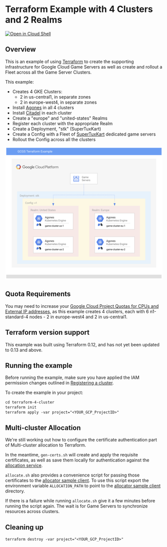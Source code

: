 # Terraform Example with 4 Clusters and 2 Realms

[![Open in Cloud Shell](https://gstatic.com/cloudssh/images/open-btn.svg)](https://ssh.cloud.google.com/cloudshell/editor?cloudshell_git_repo=https%3A%2F%2Fgithub.com%2Fgoogleforgames%2Fcloud-game-servers-examples&cloudshell_working_dir=terraform-4-cluster)

## Overview

This is an example of using [Terraform][tf] to create the supporting infrastructure for Google
Cloud Game Servers as well as create and rollout a Fleet across all the Game Server Clusters. 

This example:

- Creates 4 GKE Clusters:
  - 2 in us-central1, in separate zones
  - 2 in europe-west4, in separate zones
- Install [Agones][agones] in all 4 clusters
- Install [Citadel][citadel] in each cluster
- Create a "europe" and "united-states" Realms
- Register each cluster with the appropriate Realm
- Create a Deployment, "stk" (SuperTuxKart)
- Create a Config with a Fleet of [SuperTuxKart][stk] dedicated game servers
- Rollout the Config across all the clusters

![architecture diagram](diagram.png)

## Quota Requirements

You may need to increase your
[Google Cloud Project Quotas for CPUs and External IP addresses](https://console.cloud.google.com/iam-admin/quotas), as this example creates
4 clusters, each with 6 n1-standard-4 nodes - 2 in europe-west4 and 2 in us-central1.

## Terraform version support

This example was built using Terraform 0.12, and has not yet been updated to 0.13 and above.

## Running the example

Before running the example, make sure you have applied the IAM permission changes outlined in
[Registering a cluster](https://cloud.google.com/game-servers/docs/how-to/registering-cluster#registering_a_cluster).

To create the example in your project:

```shell script
cd terraform-4-cluster
terraform init
terraform apply -var project="<YOUR_GCP_ProjectID>"
```

## Multi-cluster Allocation

We're still working out how to configure the certificate authentication part of Multi-cluster allocation to Terraform.

In the meantime, `gen-certs.sh` will create and apply the requisite certificates, as well as save them locally for
authentication against the [allocation service](https://agones.dev/site/docs/advanced/allocator-service/).

`allocate.sh` also provides a convenience script for passing those certificates to the 
[allocator sample client](https://agones.dev/site/docs/advanced/multi-cluster-allocation/#allocate-multi-cluster). To
use this script export the environment variable `ALLOCATION_PATH` to point to the 
[allocator sample client](https://agones.dev/site/docs/advanced/multi-cluster-allocation/#allocate-multi-cluster)
directory.

If there is a failure while running `allocate.sh` give it a few minutes before running the script again.
The wait is for Game Servers to synchronize resources across clusters.

## Cleaning up

```shell script
terraform destroy -var project="<YOUR_GCP_ProjectID>"
```

[tf]: https://www.terraform.io/
[agones]: https://agones.dev/
[citadel]: https://istio.io/docs/ops/deployment/architecture/#citadel
[stk]: https://supertuxkart.net/
